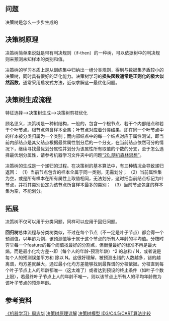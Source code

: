 ## 问题

决策树是怎么一步步生成的

## 决策树原理

决策树简单来说就是带有判决规则（if-then）的一种树，可以依据树中的判决规则来预测未知样本的类别和值。

决策树的学习本质上是从训练集中归纳出一组分类规则，得到与数据集矛盾较小的决策树，同时具有很好的泛化能力。决策树学习的**损失函数通常是正则化的极大似然函数**，通常采用启发式方法，近似求解这一最优化问题。

## 决策树生成流程

特征选择-->决策树生成-->决策树剪枝优化

顾名思义，决策树是一种树结构，一般的，包含一个根节点、若干个内部结点和若干个叶节点。根节点包含样本全集；叶节点对应着分类结果，即在同一个叶节点中的样本被分类归属为一个类别；而内部结点中的每一个结点对应于属性测试，即当前内部结点是其父结点根据最优属性划分后的一个分支，在当前结点依然可分的情况下，继续寻找最优划分属性并划分为该属性所有取值的个数的分支，至于怎么选择最优划分属性，请参考机器学习文件夹中的问题<u>“20_随机森林思想”</u>。

决策树的生成是一个递归的过程。在决策树的基本算法中，有三种情况会导致递归返回：
（1）当前节点包含的样本全属于同一类别，无需划分；
（2）当前属性集为空，或是所有样本在所有属性上取值相同，无法划分，这时把当前结点标记为叶节点，并将其类别设定为该节点所含样本最多的类别；
（3）当前节点包含的样本集为空，不能划分。

## 拓展

决策树不仅可以用于分类问题，同样可以应用于回归问题。

**回归树**总体流程与分类树类似，不过在每个节点（不一定是叶子节点）都会得一个预测值，以年龄为例，该预测值等于属于这个节点的所有人年龄的平均值。分枝时穷举每一个feature的每个阈值找最好的分割点，但衡量最好的标准不再是最大熵，而是最小化均方差--即（每个人的年龄-预测年龄）^2 的总和 / N，或者说是每个人的预测误差平方和 除以  N。这很好理解，被预测出错的人数越多，错的越离谱，均方差就越大，通过最小化均方差能够找到最靠谱的分枝依据。分枝直到每个叶子节点上人的年龄都唯一（这太难了）或者达到预设的终止条件（如叶子个数上限），若最终叶子节点上人的年龄不唯一，则以该节点上所有人的平均年龄做为该叶子节点的预测年龄。 

## 参考资料

<u>《机器学习》周志华</u>
[决策树原理详解](https://blog.csdn.net/qq_38923076/article/details/82930949)
[决策树模型 ID3/C4.5/CART算法比较](https://www.cnblogs.com/wxquare/p/5379970.html)